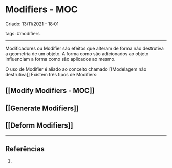 # Modifiers - MOC
Criado: 13/11/2021 - 18:01

tags: #modifiers

---

Modificadores ou Modifier são efeitos que alteram de forma não destrutiva a geometria de um objeto.
A forma como são adicionados ao objeto influenciam a forma como são aplicados ao mesmo.

O uso de Modifier é aliado ao conceito chamado [[Modelagem não destrutiva]]
Existem três tipos de Modifiers:
## [[Modify Modifiers - MOC]]

## [[Generate Modifiers]]

## [[Deform Modifiers]]

---
## Referências
1. 